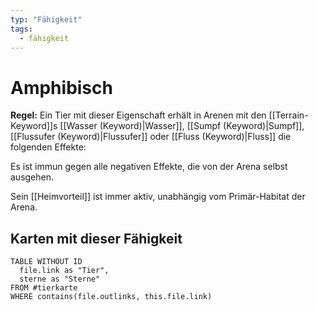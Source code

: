 ```yaml
---
typ: "Fähigkeit"
tags:
  - fähigkeit
---
```


# Amphibisch

**Regel:** Ein Tier mit dieser Eigenschaft erhält in Arenen mit den [[Terrain-Keyword]]s [[Wasser (Keyword)|Wasser]], [[Sumpf (Keyword)|Sumpf]], [[Flussufer (Keyword)|Flussufer]] oder [[Fluss (Keyword)|Fluss]] die folgenden Effekte:

Es ist immun gegen alle negativen Effekte, die von der Arena selbst ausgehen.

Sein [[Heimvorteil]] ist immer aktiv, unabhängig vom Primär-Habitat der Arena.

## Karten mit dieser Fähigkeit

```dataview
TABLE WITHOUT ID   
  file.link as "Tier",   
  sterne as "Sterne"
FROM #tierkarte
WHERE contains(file.outlinks, this.file.link)
````

